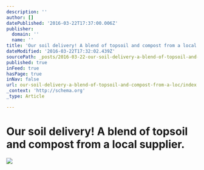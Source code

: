 ```yaml
---
description: ''
author: []
datePublished: '2016-03-22T17:37:00.006Z'
publisher:
  domain: ''
  name: ''
title: 'Our soil delivery! A blend of topsoil and compost from a local supplier.'
dateModified: '2016-03-22T17:32:02.439Z'
sourcePath: _posts/2016-03-22-our-soil-delivery-a-blend-of-topsoil-and-compost-from-a-loc.md
published: true
inFeed: true
hasPage: true
inNav: false
url: our-soil-delivery-a-blend-of-topsoil-and-compost-from-a-loc/index.html
_context: 'http://schema.org'
_type: Article

---
```

# Our soil delivery! A blend of topsoil and compost from a local supplier.
![](https://the-grid-user-content.s3-us-west-2.amazonaws.com/66610ee9-ab8d-4bc2-82b4-20ac395753d8.png)